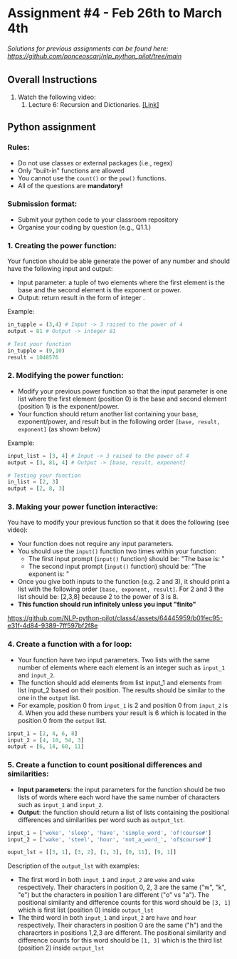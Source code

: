 # Assignment #4 - Feb 26th to March 4th

###### *Solutions for previous assignments can be found here: https://github.com/ponceoscarj/nlp_python_pilot/tree/main*


## Overall Instructions
1. Watch the following video:
    1. Lecture 6: Recursion and Dictionaries. [[Link]](https://ocw.mit.edu/courses/6-0001-introduction-to-computer-science-and-programming-in-python-fall-2016/resources/lecture-6-recursion-and-dictionaries/)


## Python assignment

### Rules:
- Do not use classes or external packages (i.e., regex)
- Only "built-in" functions are allowed
- You cannot use the `count()` or the `pow()` functions.
- All of the questions are **mandatory!**

### Submission format:
- Submit your python code to your classroom repository
- Organise your coding by question (e.g., Q1.1.)

### 1. Creating the power function: 
Your function should be able generate the power of any number and should have the following input and output:
- Input parameter: a tuple of two elements where the first element is the base and the second element is the exponent or power.
- Output: return result in the form of integer .

Example:
```python
in_tupple = (3,4) # Input -> 3 raised to the power of 4 
output = 81 # Output -> integer 81

# Test your function
in_tupple = (9,10)
result = 1048576
```

### 2. Modifying the power function:  
- Modify your previous power function so that the input parameter is one list where the first element (position 0) is the base and second element (position 1) is the exponent/power. 
- Your function should return another list containing your base, exponent/power, and result but in the following order `[base, result, exponent]` (as shown below)

Example:
```python
input_list = [3, 4] # Input -> 3 raised to the power of 4 
output = [3, 81, 4] # Output -> [base, result, exponent]

# Testing your function
in_list = [2, 3]
output = [2, 8, 3]
```

### 3. Making your power function interactive:  
You have to modify your previous function so that it does the following (see video):
- Your function does not require any input parameters.
- You should use the `input()` function two times within your function:
    - The first input prompt (`input()` function) should be: "The base is: "
    - The second input prompt (`input()` function) should be: "The exponent is: "
- Once you give both inputs to the function (e.g. 2 and 3), it should print a list with the following order `[base, exponent, result]`. For 2 and 3 the list should be: [2,3,8] because 2 to the power of 3 is 8. 
- **This function should run infinitely unless you input "finito"**

https://github.com/NLP-python-pilot/class4/assets/64445959/b01fec95-e31f-4d84-9389-7ff597bf2f8e

### 4. Create a function with a for loop:  
- Your function have two input parameters. Two lists with the same number of elements where each element is an integer such as `input_1` and `input_2`.
- The function should add elements from list input_1 and elements from list input_2 based on their position. The results should be similar to the one in the `output` list.
- For example, position 0 from `input_1` is 2 and position 0 from `input_2` is 4. When you add these numbers your result is 6 which is located in the position 0 from the `output` list.

```python
input_1 = [2, 4, 6, 8]
input_2 = [4, 10, 54, 3]
output = [6, 14, 60, 11]
```

### 5. Create a function to count positional differences and similarities:  

- **Input parameters**: the input parameters for the function should be two lists of words where each word have the same number of characters such as `input_1` and `input_2`. 
- **Output**: the function should return a list of lists containing the positional differences and similarities per word such as `output_lst`.  

```python
input_1 = ['woke', 'sleep', 'have', 'simple_word', 'of!course#']
input_2 = ['wake', 'steel', 'hour', 'not_a_word_', 'of$course#']

ouput_lst = [[3, 1], [3, 2], [1, 3], [0, 11], [9, 1]]
```

Description of the `output_lst` with examples:
- The first word in both `input_1` and `input_2` are `woke` and `wake` respectively. Their characters in position 0, 2, 3 are the same ("w", "k", "e") but the characters in position 1 are different ("o" vs "a"). The positional similarity and difference counts for this word should be `[3, 1]` which is first list (position 0) inside `output_lst`
- The third word in both `input_1` and `input_2` are `have` and `hour` respectively. Their characters in position 0 are the same ("h") and the characrters in positions 1,2,3 are different. The positional similarity and difference counts for this word should be `[1, 3]` which is the third list (position 2) inside `output_lst`


